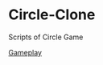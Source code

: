 # Circle-Clone
Scripts of Circle Game

[Gameplay](https://www.linkedin.com/posts/altayturan_ketchapp-st%C3%BCdyosuna-ait-olan-circle-adl%C4%B1-activity-6964302557418524672-mdIz?utm_source=share&utm_medium=member_desktop)
